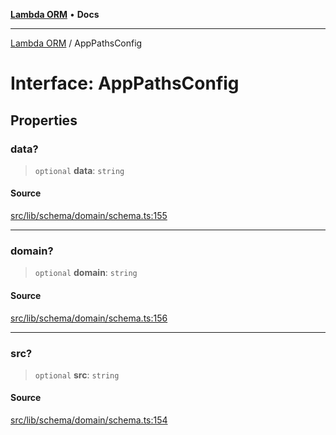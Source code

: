 [**Lambda ORM**](../README.md) • **Docs**

***

[Lambda ORM](../README.md) / AppPathsConfig

# Interface: AppPathsConfig

## Properties

### data?

> `optional` **data**: `string`

#### Source

[src/lib/schema/domain/schema.ts:155](https://github.com/lambda-orm/lambdaorm-base/blob/ca6421568853c5efe7433915c5510adb7501a76c/src/lib/schema/domain/schema.ts#L155)

***

### domain?

> `optional` **domain**: `string`

#### Source

[src/lib/schema/domain/schema.ts:156](https://github.com/lambda-orm/lambdaorm-base/blob/ca6421568853c5efe7433915c5510adb7501a76c/src/lib/schema/domain/schema.ts#L156)

***

### src?

> `optional` **src**: `string`

#### Source

[src/lib/schema/domain/schema.ts:154](https://github.com/lambda-orm/lambdaorm-base/blob/ca6421568853c5efe7433915c5510adb7501a76c/src/lib/schema/domain/schema.ts#L154)
